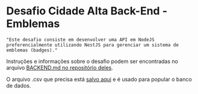 # Desafio Cidade Alta Back-End - Emblemas

```
"Este desafio consiste em desenvolver uma API em NodeJS preferencialmente utilizando NestJS para gerenciar um sistema de emblemas (badges)."
```

Instruções e informações sobre o desafio podem ser encontradas no arquivo [BACKEND.md no repositório deles](https://github.com/cidadealtarp/Desafio/blob/master/BACKEND.md).

O arquivo .csv que precisa está [salvo aqui](./badges.csv) e é usado para popular o banco de dados.